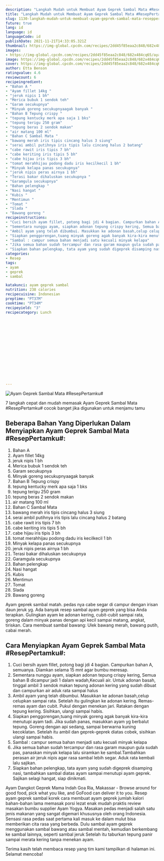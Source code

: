 ```yaml
---
description: "Langkah Mudah untuk Membuat Ayam Geprek Sambal Mata #ResepPertamku# yang Lezat"
title: "Langkah Mudah untuk Membuat Ayam Geprek Sambal Mata #ResepPertamku# yang Lezat"
slug: 1130-langkah-mudah-untuk-membuat-ayam-geprek-sambal-mata-reseppertamku-yang-lezat
future: true
lang: id
language: id
languageCode: id
publishDate: 2021-11-21T14:33:05.321Z 
thumbnail: https://img-global.cpcdn.com/recipes/2dd45f85eaa2c848/682x484cq65/ayam-geprek-sambal-mata-reseppertamku-foto-resep-utama.png
images:
- https://img-global.cpcdn.com/recipes/2dd45f85eaa2c848/682x484cq65/ayam-geprek-sambal-mata-reseppertamku-foto-resep-utama.png
image: https://img-global.cpcdn.com/recipes/2dd45f85eaa2c848/682x484cq65/ayam-geprek-sambal-mata-reseppertamku-foto-resep-utama.png
cover: https://img-global.cpcdn.com/recipes/2dd45f85eaa2c848/682x484cq65/ayam-geprek-sambal-mata-reseppertamku-foto-resep-utama.png
author: Etta Benson
ratingvalue: 4.6
reviewcount: 6
recipeingredient:
- "Bahan A "
- "Ayam fillet 14kg "
- "jeruk nipis 1 bh"
- "Merica bubuk 1 sendok teh"
- "Garam secukupnya"
- "Minyak goreng secukupnyaagak banyak "
- "Bahan B Tepung crispy "
- "tepung kentucky merk apa saja 1 bks"
- "tepung terigu 250 gram"
- "tepung beras 2 sendok makan"
- "air matang 100 ml"
- "Bahan C Sambal Mata "
- "bawang merah iris tipis cincang halus 3 siung"
- "serai ambil putihnya iris tipis lalu cincang halus 2 batang"
- "cabe rawit iris tipis 7 bh"
- "cabe keriting iris tipis 5 bh"
- "cabe hijau iris tipis 3 bh"
- "tomat merahhijau podong dadu iris kecilkecil 1 bh"
- "Minyak kelapa panas secukupnya"
- "jeruk nipis peras airnya 1 bh"
- "Terasi bakar dihaluskan secukupnya "
- "Garamgula secukupnya"
- "Bahan pelengkap "
- "Nasi hangat "
- "Kubis "
- "Mentimun "
- "Tomat "
- "Slada "
- "Bawang goreng "
recipeinstructions:
- "Cuci bersih ayam fillet, potong bagi jdi 4 bagian. Campurkan bahan A, semuanya. Diamkan selama 15 mnt agar bumbu meresap."
- "Sementara nunggu ayam, siapkan adonan tepung crispy kering, Semua bahan B dicampur jadi 1 dalam wadah,Kecuali air. Untuk adonan basah, tinggal ambil 3 sendok makan tepung adonan kering yang sudah dibuat dan campurkan air aduk rata sampai halus"
- "Ambil ayam yang telah dibumbui. Masukkan ke adonan basah,celup celupkan sampai rata. Setelah itu gulingkan ke adonan kering. Remas-remas ayam dan cubit. Pukul dengan menekan jari. Ratakan dengan tepung kering. Sisihkan, ulangi sampai habis."
- "Siapkan penggorengan,tuang minyak goreng agak banyak kira-kira menutupi ayam tadi. Jika sudah panas, masukkan ayam yg berbalut tepung. Goreng dengan api sedang, sampai berwarna kuning kecoklatan. Setelah itu ambil dan geprek-geprek diatas cobek, sisihkan ulangi sampai habis."
- "Sambal : campur semua bahan menjadi satu kecuali minyak kelapa"
- "Jika semua bahan sudah tercampur dan rasa garam maupun gula sudah pas, panaskan minyak kelapa lalu siramkan ke sambal.Tambahkan perasan air jeruk nipis agar rasa sambal lebih segar. Aduk rata kembali lalu sajikan."
- "Siapkan bahan pelengkap, tata ayam yang sudah digeprek disamping nasi, tambahkan sambal diatas ayam sampai menutupi ayam geprek. Sajikan selagi hangat, siap dinikmati."
categories:
- Resep
tags:
- ayam
- geprek
- sambal

katakunci: ayam geprek sambal 
nutrition: 238 calories
recipecuisine: Indonesian
preptime: "PT37M"
cooktime: "PT34M"
recipeyield: "3"
recipecategory: Lunch


     
    
    
    
    
    
    
    
    
    
    
      
    
---
```



![Ayam Geprek Sambal Mata #ResepPertamku#](https://img-global.cpcdn.com/recipes/2dd45f85eaa2c848/682x484cq65/ayam-geprek-sambal-mata-reseppertamku-foto-resep-utama.png)

7 langkah cepat dan mudah memasak  Ayam Geprek Sambal Mata #ResepPertamku# cocok banget jika digunakan untuk menjamu tamu

<!--inarticleads1-->

## Beberapa Bahan Yang Diperlukan Dalam Menyiapkan Ayam Geprek Sambal Mata #ResepPertamku#:

1. Bahan A 
1. Ayam fillet 14kg 
1. jeruk nipis 1 bh
1. Merica bubuk 1 sendok teh
1. Garam secukupnya
1. Minyak goreng secukupnyaagak banyak 
1. Bahan B Tepung crispy 
1. tepung kentucky merk apa saja 1 bks
1. tepung terigu 250 gram
1. tepung beras 2 sendok makan
1. air matang 100 ml
1. Bahan C Sambal Mata 
1. bawang merah iris tipis cincang halus 3 siung
1. serai ambil putihnya iris tipis lalu cincang halus 2 batang
1. cabe rawit iris tipis 7 bh
1. cabe keriting iris tipis 5 bh
1. cabe hijau iris tipis 3 bh
1. tomat merahhijau podong dadu iris kecilkecil 1 bh
1. Minyak kelapa panas secukupnya
1. jeruk nipis peras airnya 1 bh
1. Terasi bakar dihaluskan secukupnya 
1. Garamgula secukupnya
1. Bahan pelengkap 
1. Nasi hangat 
1. Kubis 
1. Mentimun 
1. Tomat 
1. Slada 
1. Bawang goreng 

Ayam geprek sambal matah. pedas nya cabe segar di campur dengan irisan daun jeruk yg. Ada banyak resep sambal ayam geprek yang bisa Anda terapkan. Gulingkan ayam ke adonan kering, cubit-cubit sampai rata, goreng dalam minyak panas dengan api kecil sampai matang, angkat, tiriskan. Cara membuat sambal bawang: Ulek bawang merah, bawang putih, cabai merah. 

<!--inarticleads2-->

## Cara Menyiapkan Ayam Geprek Sambal Mata #ResepPertamku#:

1. Cuci bersih ayam fillet, potong bagi jdi 4 bagian. Campurkan bahan A, semuanya. Diamkan selama 15 mnt agar bumbu meresap.
1. Sementara nunggu ayam, siapkan adonan tepung crispy kering, Semua bahan B dicampur jadi 1 dalam wadah,Kecuali air. Untuk adonan basah, tinggal ambil 3 sendok makan tepung adonan kering yang sudah dibuat dan campurkan air aduk rata sampai halus
1. Ambil ayam yang telah dibumbui. Masukkan ke adonan basah,celup celupkan sampai rata. Setelah itu gulingkan ke adonan kering. Remas-remas ayam dan cubit. Pukul dengan menekan jari. Ratakan dengan tepung kering. Sisihkan, ulangi sampai habis.
1. Siapkan penggorengan,tuang minyak goreng agak banyak kira-kira menutupi ayam tadi. Jika sudah panas, masukkan ayam yg berbalut tepung. Goreng dengan api sedang, sampai berwarna kuning kecoklatan. Setelah itu ambil dan geprek-geprek diatas cobek, sisihkan ulangi sampai habis.
1. Sambal : campur semua bahan menjadi satu kecuali minyak kelapa
1. Jika semua bahan sudah tercampur dan rasa garam maupun gula sudah pas, panaskan minyak kelapa lalu siramkan ke sambal.Tambahkan perasan air jeruk nipis agar rasa sambal lebih segar. Aduk rata kembali lalu sajikan.
1. Siapkan bahan pelengkap, tata ayam yang sudah digeprek disamping nasi, tambahkan sambal diatas ayam sampai menutupi ayam geprek. Sajikan selagi hangat, siap dinikmati.


Ayam Dangkot Geprek Mama Indah Goa Ria, Makassar - Browse around for good food, pick what you like, and GoFood can deliver it to you. Resep ayam geprek sambal korek cara membuat ayam geprek jumlah kalori bahan-bahan lama memasak porsi lezat enak mudah praktis review masakan bumbu supplier Ayam Yogya. Masakan pedas menjadi salah satu jenis makanan yang sangat digemari khususnya oleh orang Indonesia. Sensasi rasa pedas saat pertama kali masuk ke dalam mulut bisa memberikan cita rasa yang berbeda. Dulu sambal ayam geprek menggunakan sambal bawang atau sambal mentah, kemudian berkembang ke sambal lainnya, seperti sambal jeruk Setelah itu taburkan tepung panir sampai merata kering tanpa menekan ayam. 

Terima kasih telah membaca resep yang tim kami tampilkan di halaman ini. Selamat mencoba!
